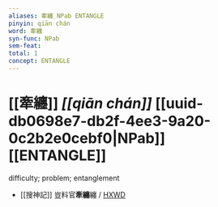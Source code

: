 ```yaml
---
aliases: 牽纏 NPab ENTANGLE
pinyin: qiān chán
word: 牽纏
syn-func: NPab
sem-feat: 
total: 1
concept: ENTANGLE 
---
```

# [[牽纏]] *[[qiān chán]]*  [[uuid-db0698e7-db2f-4ee3-9a20-0c2b2e0cebf0|NPab]] [[ENTANGLE]]
difficulty; problem; entanglement
 - [[搜神記]] 豈料官**牽纏**纏 / [HXWD](https://hxwd.org/textview.html?location=KR3l0099_tls_015-1a.42)